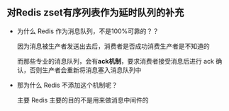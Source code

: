 ## 对Redis zset有序列表作为延时队列的补充

- 为什么 Redis 作为消息队列，不是100%可靠的？？

  因为消息被生产者发送出去后，消费者是否成功消费生产者是不知道的

  而那些专业的消息队列，会有**ack机制**，要求消费者接受消息后进行 ack 确认，否则生产者会重新将消息塞入消息队列中

- 那为什么 Redis 不添加这个机制呢？

  主要 Redis 主要的目的不是用来做消息中间件的